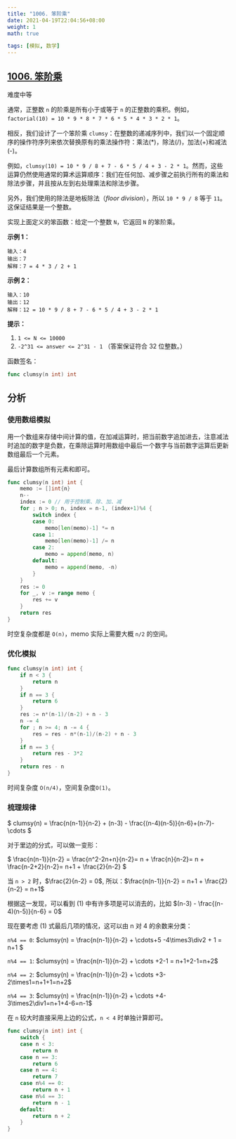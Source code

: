 ```yaml
---
title: "1006. 笨阶乘"
date: 2021-04-19T22:04:56+08:00
weight: 1
math: true

tags: [模拟, 数学]
---
```


## [1006. 笨阶乘](https://leetcode-cn.com/problems/clumsy-factorial/)

难度中等

通常，正整数 `n` 的阶乘是所有小于或等于 `n` 的正整数的乘积。例如，`factorial(10) = 10 * 9 * 8 * 7 * 6 * 5 * 4 * 3 * 2 * 1`。

相反，我们设计了一个笨阶乘 `clumsy`：在整数的递减序列中，我们以一个固定顺序的操作符序列来依次替换原有的乘法操作符：乘法(*)，除法(/)，加法(+)和减法(-)。

例如，`clumsy(10) = 10 * 9 / 8 + 7 - 6 * 5 / 4 + 3 - 2 * 1`。然而，这些运算仍然使用通常的算术运算顺序：我们在任何加、减步骤之前执行所有的乘法和除法步骤，并且按从左到右处理乘法和除法步骤。

另外，我们使用的除法是地板除法（*floor division*），所以 `10 * 9 / 8` 等于 `11`。这保证结果是一个整数。

实现上面定义的笨函数：给定一个整数 `N`，它返回 `N` 的笨阶乘。

**示例 1：**

```
输入：4
输出：7
解释：7 = 4 * 3 / 2 + 1
```

**示例 2：**

```
输入：10
输出：12
解释：12 = 10 * 9 / 8 + 7 - 6 * 5 / 4 + 3 - 2 * 1
```

**提示：**

1. `1 <= N <= 10000`
2. `-2^31 <= answer <= 2^31 - 1` （答案保证符合 32 位整数。）



函数签名：

```go
func clumsy(n int) int
```

## 分析

### 使用数组模拟

用一个数组来存储中间计算的值，在加减运算时，把当前数字追加进去，注意减法时追加的数字是负数，在乘除运算时用数组中最后一个数字与当前数字运算后更新数组最后一个元素。

最后计算数组所有元素和即可。

```go
func clumsy(n int) int {
	memo := []int{n}
	n--
	index := 0 // 用于控制乘、除、加、减
	for ; n > 0; n, index = n-1, (index+1)%4 {
		switch index {
		case 0:
			memo[len(memo)-1] *= n
		case 1:
			memo[len(memo)-1] /= n
		case 2:
			memo = append(memo, n)
		default:
			memo = append(memo, -n)
		}
	}
	res := 0
	for _, v := range memo {
		res += v
	}
	return res
}
```

时空复杂度都是 `O(n)`，memo 实际上需要大概 `n/2` 的空间。

### 优化模拟

```go
func clumsy(n int) int {
	if n < 3 {
		return n
	}
	if n == 3 {
		return 6
	}
	res := n*(n-1)/(n-2) + n - 3
	n -= 4
	for ; n >= 4; n -= 4 {
		res = res - n*(n-1)/(n-2) + n - 3
	}
	if n == 3 {
		return res - 3*2
	}
	return res - n
}
```

时间复杂度 `O(n/4)`，空间复杂度`O(1)`。

### 梳理规律

$
clumsy(n) = \frac{n(n-1)}{n-2} + (n-3) - \frac{(n-4)(n-5)}{n-6}+(n-7)-\cdots
$

对于里边的分式，可以做一变形：

$
\frac{n(n-1)}{n-2} = \frac{n^2-2n+n}{n-2}= n + \frac{n}{n-2}= n + \frac{n-2+2}{n-2}= n+1 + \frac{2}{n-2}
$

当 `n > 2` 时，$\frac{2}{n-2} = 0$, 所以：$\frac{n(n-1)}{n-2} =  n+1 + \frac{2}{n-2} = n+1$

根据这一发现，可以看到 (1) 中有许多项是可以消去的，比如 $(n-3) - \frac{(n-4)(n-5)}{n-6} = 0$

现在要考虑  (1) 式最后几项的情况，这可以由 n 对 4 的余数来分类：

`n%4 == 0`: $clumsy(n) = \frac{n(n-1)}{n-2} + \cdots+5 -4\times3\div2 + 1 = n+1 $

`n%4 == 1`: $clumsy(n) = \frac{n(n-1)}{n-2} + \cdots +2-1 = n+1+2-1=n+2$

`n%4 == 2`: $clumsy(n) = \frac{n(n-1)}{n-2} + \cdots +3-2\times1=n+1+1=n+2$

`n%4 == 3`: $clumsy(n) = \frac{n(n-1)}{n-2} + \cdots +4-3\times2\div1=n+1+4-6=n-1$

在 `n` 较大时直接采用上边的公式，`n < 4` 时单独计算即可。

```go
func clumsy(n int) int {
	switch {
	case n < 3:
		return n
	case n == 3:
		return 6
	case n == 4:
		return 7
	case n%4 == 0:
		return n + 1
	case n%4 == 3:
		return n - 1
	default:
		return n + 2
	}
}
```
